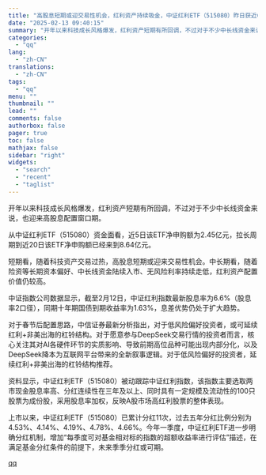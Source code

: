 ```yaml
---
title: "高股息短期或迎交易性机会，红利资产持续吸金，中证红利ETF（515080）昨日获近6000万元资金流入"
date: "2025-02-13 09:40:15"
summary: "开年以来科技成长风格爆发，红利资产短期有所回调，不过对于不少中长线资金来说，也迎来高股息配置窗口期。..."
categories:
  - "qq"
lang:
  - "zh-CN"
translations:
  - "zh-CN"
tags:
  - "qq"
menu: ""
thumbnail: ""
lead: ""
comments: false
authorbox: false
pager: true
toc: false
mathjax: false
sidebar: "right"
widgets:
  - "search"
  - "recent"
  - "taglist"
---
```


开年以来科技成长风格爆发，红利资产短期有所回调，不过对于不少中长线资金来说，也迎来高股息配置窗口期。

从中证红利ETF（515080）资金面看，近5日该ETF净申购额为2.45亿元，拉长周期到近20日该ETF净申购额已经来到8.64亿元。

短期看，随着科技资产交易过热，高股息短期或迎来交易性机会。中长期看，随着险资等长期资本偏好、中长线资金陆续入市、无风险利率持续走低，红利资产配置价值仍较高。

中证指数公司数据显示，截至2月12日，中证红利指数最新股息率为6.6%（股息率2口径），同期十年期国债到期收益率为1.63%，息差优势仍处于扩大趋势。

对于春节后配置思路，中信证券最新分析指出，对于低风险偏好投资者，或可延续红利+非美出海的杠铃结构。对于愿意参与DeepSeek交易行情的投资者而言，核心关注其对AI各硬件环节的实质影响、导致前期高位品种可能出现内部分化，以及DeepSeek降本为互联网平台带来的全新叙事逻辑。对于低风险偏好的投资者，延续红利+非美出海的杠铃结构推荐。

资料显示，中证红利ETF（515080）被动跟踪中证红利指数，该指数主要选取两市现金股息率高、分红连续性在三年及以上、同时具有一定规模及流动性的100只股票为成份股，采用股息率加权，反映A股市场高红利股票的整体表现。

上市以来，中证红利ETF（515080）已累计分红11次，过去五年分红比例分别为4.53%、4.14%、4.19%、4.78%、4.66%。今年一季度，中证红利ETF进一步明确分红机制，增加“每季度可对基金相对标的指数的超额收益率进行评估”描述，在满足基金分红条件的前提下，未来季季分红或可期。

[qq](https://new.qq.com/rain/a/20250213A020S200)
